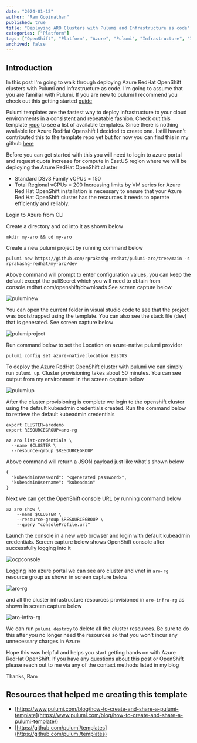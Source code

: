 ```yaml
---
date: "2024-01-12"
author: "Ram Gopinathan"
published: true
title: "Deploying ARO Clusters with Pulumi and Infrastructure as code"
categories: ["Platform"]
tags: ["OpenShift", "Platform", "Azure", "Pulumi", "Infrastructure", "IaC"]
archived: false
---
```


## Introduction
In this post I'm going to walk through deploying Azure RedHat OpenShift clusters with Pulumi and Infrastructure as code. I'm going to assume that you are familiar with Pulumi. If you are new to pulumi I recommend you check out this getting started [guide](https://www.pulumi.com/docs/get-started/)  

Pulumi templates are the fastest way to deploy infrastructure to your cloud environments in a consistent and repeatable fashion. Check out this template [repo](https://github.com/pulumi/templates) to see a list of available templates. Since there is nothing available for Azure RedHat Openshift I decided to create one. I still haven't contributed this to the template repo yet but for now you can find this in my github [here](https://github.com/rprakashg-redhat/pulumi-aro)

Before you can get started with this you will need to login to azure portal and request quota increase for compute in EastUS region where we will be deploying the Azure RedHat OpenShift cluster
* Standard DSv3 Family vCPUs = 150
* Total Regional vCPUs = 200
Increasing limits by VM series for Azure Red Hat OpenShift installation is necessary to ensure that your Azure Red Hat OpenShift cluster has the resources it needs to operate efficiently and reliably.

Login to Azure from CLI 

Create a directory and cd into it as shown below

```
mkdir my-aro && cd my-aro
```

Create a new pulumi project by running command below

```
pulumi new https://github.com/rprakashg-redhat/pulumi-aro/tree/main -s rprakashg-redhat/my-aro/dev
```
Above command will prompt to enter configuration values, you can keep the default except the pullSecret which you will need to obtain from console.redhat.com/openshift/downloads
See screen capture below 

![puluminew](../src/images/puluminew.png)

You can open the current folder in visual studio code to see that the project was bootstrapped using the template. You can also see the stack file (dev) that is generated. See screen capture below

![pulumiproject](../src/images/pulumiprojectdir.png)

Run command below to set the Location on azure-native pulumi provider

```
pulumi config set azure-native:location EastUS
```

To deploy the Azure RedHat OpenShift cluster with pulumi we can simply run `pulumi up`. Cluster provisioning takes about 50 minutes. You can see output from my environment in the screen capture below

![pulumiup](../src/images/pulumiup.png)

After the cluster provisioning is complete we login to the openshift cluster using the default kubeadmin credentials created. Run the command below to retrieve the default kubeadmin credentials

```
export CLUSTER=arodemo
export RESOURCEGROUP=aro-rg

az aro list-credentials \
  --name $CLUSTER \
  --resource-group $RESOURCEGROUP
```

Above command will return a JSON payload just like what's shown below

```
{
  "kubeadminPassword": "<generated password>",
  "kubeadminUsername": "kubeadmin"
}
```

Next we can get the OpenShift console URL by running command below

```
az aro show \
    --name $CLUSTER \
    --resource-group $RESOURCEGROUP \
    --query "consoleProfile.url"
```

Launch the console in a new web browser and login with default kubeadmin credentials. Screen capture below shows OpenShift console after successfully logging into it

![ocpconsole](../src/images/arocluster.png)

Logging into azure portal we can see aro cluster and vnet in `aro-rg` resource group as shown in screen capture below

![aro-rg](../src/images/aro-rg.png)

and all the cluster infrastructure resources provisioned in `aro-infra-rg` as shown in screen capture below

![aro-infra-rg](../src/images/aro-infra-rg.png)

We can run `pulumi destroy` to delete all the cluster resources. Be sure to do this after you no longer need the resources so that you won't incur any unnecessary charges in Azure

Hope this was helpful and helps you start getting hands on with Azure RedHat OpenShift. If you have any questions about this post or OpenShift please reach out to me via any of the contact methods listed in my blog

Thanks,
Ram



## Resources that helped me creating this template
* [https://www.pulumi.com/blog/how-to-create-and-share-a-pulumi-template](https://www.pulumi.com/blog/how-to-create-and-share-a-pulumi-template/)
* [https://github.com/pulumi/templates](https://github.com/pulumi/templates)

